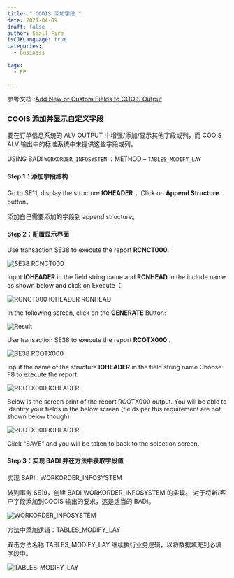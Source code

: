 ```yaml
---
title: " COOIS 添加字段 "
date: 2021-04-09
draft: false
author: Small Fire
isCJKLanguage: true
categories: 
  - business

tags: 
  - PP

---
```


参考文档 :[Add New or Custom Fields to COOIS Output](https://blogs.sap.com/2015/10/07/add-new-or-custom-fields-to-coois-output/)

### COOIS 添加并显示自定义字段

要在订单信息系统的 ALV OUTPUT 中增强/添加/显示其他字段或列，而 COOIS ALV 输出中的标准系统中未提供这些字段或列。

USING BADI `WORKORDER_INFOSYSTEM` ：METHOD – `TABLES_MODIFY_LAY`

#### Step 1：添加字段结构

Go to SE11, display the structure **IOHEADER** ，Click on **Append Structure** button。

添加自己需要添加的字段到 append structure。

#### Step 2：配置显示界面

Use transaction SE38 to execute the report **RCNCT000.**

![SE38 RCNCT000](/images/PP/COOIS_3.png)

Input **IOHEADER** in the field string name and **RCNHEAD** in the include name as shown below and click on Execute ：

![RCNCT000 IOHEADER RCNHEAD](/images/PP/COOIS_4.png)

In the following screen, click on the **GENERATE** Button:

![Result](/images/PP/COOIS_5.png)

Use transaction SE38 to execute the report **RCOTX000** .

![SE38 RCOTX000](/images/PP/COOIS_0.png)

Input the name of the structure **IOHEADER** in the field string name Choose F8 to execute the report.

![RCOTX000 IOHEADER](/images/PP/COOIS_1.png)

Below is the screen print of the report RCOTX000 output. You will be able to identify your fields in the below screen (fields per this requirement are not shown below though)

![RCOTX000 IOHEADER](/images/PP/COOIS_2.png)

Click “SAVE” and you will be taken to back to the selection screen.

#### Step 3：实现 BADI 并在方法中获取字段值

实现 BAPI : WORKORDER_INFOSYSTEM

转到事务 SE19，创建 BADI  WORKORDER_INFOSYSTEM 的实现。 对于将新/客户字段添加到COOIS 输出的要求，这是适当的 BADI。

![WORKORDER_INFOSYSTEM](/images/PP/COOIS_6.png)

方法中添加逻辑：TABLES_MODIFY_LAY

双击方法名称 TABLES_MODIFY_LAY 继续执行业务逻辑，以将数据填充到必填字段中。

![TABLES_MODIFY_LAY](/images/PP/COOIS_7.png)